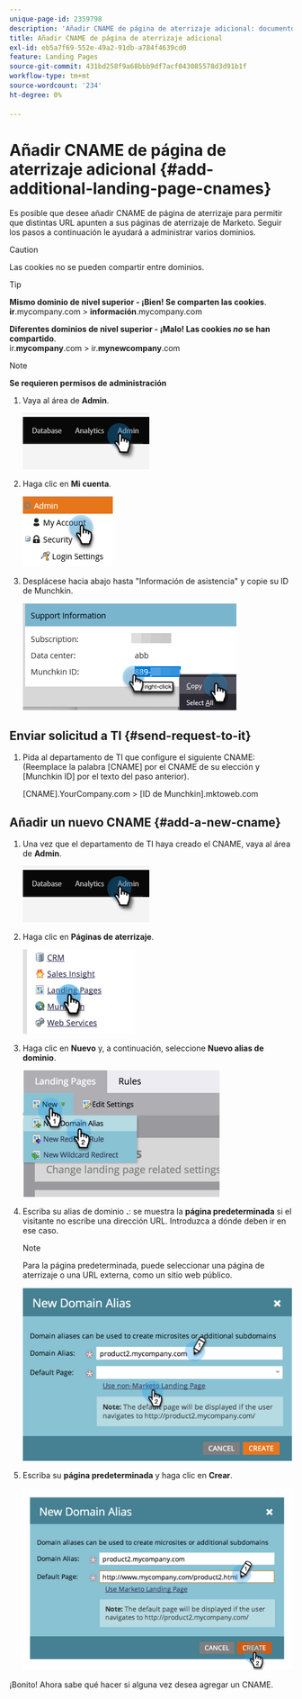 ```yaml
---
unique-page-id: 2359798
description: 'Añadir CNAME de página de aterrizaje adicional: documentos de Marketo, documentación del producto'
title: Añadir CNAME de página de aterrizaje adicional
exl-id: eb5a7f69-552e-49a2-91db-a784f4639cd0
feature: Landing Pages
source-git-commit: 431bd258f9a68bbb9df7acf043085578d3d91b1f
workflow-type: tm+mt
source-wordcount: '234'
ht-degree: 0%

---
```


# Añadir CNAME de página de aterrizaje adicional {#add-additional-landing-page-cnames}

Es posible que desee añadir CNAME de página de aterrizaje para permitir que distintas URL apunten a sus páginas de aterrizaje de Marketo. Seguir los pasos a continuación le ayudará a administrar varios dominios.

>[!CAUTION]
>
>Las cookies no se pueden compartir entre dominios.

>[!TIP]
>
>**Mismo dominio de nivel superior - ¡Bien! Se comparten las cookies**.<br/> **ir**.mycompany.com > **información**.mycompany.com
>
>**Diferentes dominios de nivel superior - ¡Malo! Las cookies _no_ se han compartido**.<br/> ir.**mycompany**.com > ir.**mynewcompany**.com

>[!NOTE]
>
>**Se requieren permisos de administración**

1. Vaya al área de **Admin**.

   ![](assets/add-additional-landing-page-cnames-1.png)

1. Haga clic en **Mi cuenta**.

   ![](assets/add-additional-landing-page-cnames-2.png)

1. Desplácese hacia abajo hasta &quot;Información de asistencia&quot; y copie su ID de Munchkin.

   ![](assets/add-additional-landing-page-cnames-3.png)

## Enviar solicitud a TI {#send-request-to-it}

1. Pida al departamento de TI que configure el siguiente CNAME: (Reemplace la palabra [CNAME] por el CNAME de su elección y [Munchkin ID] por el texto del paso anterior).

   [CNAME].YourCompany.com > [ID de Munchkin].mktoweb.com

## Añadir un nuevo CNAME {#add-a-new-cname}

1. Una vez que el departamento de TI haya creado el CNAME, vaya al área de **Admin**.

   ![](assets/add-additional-landing-page-cnames-4.png)

1. Haga clic en **Páginas de aterrizaje**.

   ![](assets/add-additional-landing-page-cnames-5.png)

1. Haga clic en **Nuevo** y, a continuación, seleccione **Nuevo alias de dominio**.

   ![](assets/add-additional-landing-page-cnames-6.png)

1. Escriba su alias de dominio **.**: se muestra la **página predeterminada** si el visitante no escribe una dirección URL. Introduzca a dónde deben ir en ese caso.

   >[!NOTE]
   >
   >Para la página predeterminada, puede seleccionar una página de aterrizaje o una URL externa, como un sitio web público.

   ![](assets/add-additional-landing-page-cnames-7.png)

1. Escriba su **página predeterminada** y haga clic en **Crear**.

   ![](assets/add-additional-landing-page-cnames-8.png)

¡Bonito! Ahora sabe qué hacer si alguna vez desea agregar un CNAME.
